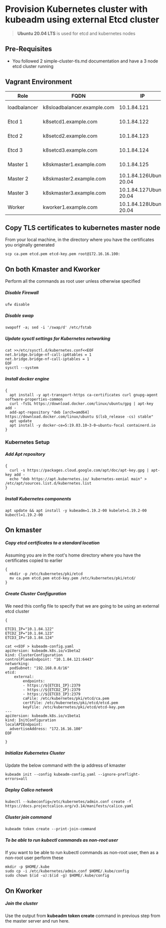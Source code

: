 
# Provision Kubernetes cluster with kubeadm using external Etcd cluster
> __Ubuntu 20.04 LTS__ is used for etcd and kubernetes nodes

## Pre-Requisites
* You followed 2 simple-cluster-tls.md documentation and have a 3 node etcd cluster running

## Vagrant Environment
|Role|FQDN|IP|OS|RAM|CPU|
|----|----|----|----|----|----|
|loadbalancer|k8sloadbalancer.example.com|10.1.84.121|Ubuntu 20.04|1G|1|
|Etcd 1|k8setcd1.example.com|10.1.84.122|Ubuntu 20.04|1G|1|
|Etcd 2|k8setcd2.example.com|10.1.84.123|Ubuntu 20.04|1G|1|
|Etcd 3|k8setcd3.example.com|10.1.84.124|Ubuntu 20.04|1G|1|
|Master 1|k8skmaster1.example.com|10.1.84.125|Ubuntu 20.04|2G|2|
|Master 2|k8skmaster2.example.com|10.1.84.126Ubuntu 20.04|2G|2|
|Master 3|k8skmaster3.example.com|10.1.84.127Ubuntu 20.04|2G|2|
|Worker|kworker1.example.com|10.1.84.128Ubuntu 20.04|1G|1|


## Copy TLS certificates to kubernetes master node
From your local machine, in the directory where you have the certificates you originally generated
```
scp ca.pem etcd.pem etcd-key.pem root@172.16.16.100:
```

## On both Kmaster and Kworker
Perform all the commands as root user unless otherwise specified
##### Disable Firewall
```
ufw disable
```
##### Disable swap
```
swapoff -a; sed -i '/swap/d' /etc/fstab
```
##### Update sysctl settings for Kubernetes networking
```
cat >>/etc/sysctl.d/kubernetes.conf<<EOF
net.bridge.bridge-nf-call-ip6tables = 1
net.bridge.bridge-nf-call-iptables = 1
EOF
sysctl --system
```
##### Install docker engine
```
{
  apt install -y apt-transport-https ca-certificates curl gnupg-agent software-properties-common
  curl -fsSL https://download.docker.com/linux/ubuntu/gpg | apt-key add -
  add-apt-repository "deb [arch=amd64] https://download.docker.com/linux/ubuntu $(lsb_release -cs) stable"
  apt update
  apt install -y docker-ce=5:19.03.10~3-0~ubuntu-focal containerd.io
}
```
### Kubernetes Setup
##### Add Apt repository
```
{
  curl -s https://packages.cloud.google.com/apt/doc/apt-key.gpg | apt-key add -
  echo "deb https://apt.kubernetes.io/ kubernetes-xenial main" > /etc/apt/sources.list.d/kubernetes.list
}
```
##### Install Kubernetes components
```
apt update && apt install -y kubeadm=1.19.2-00 kubelet=1.19.2-00 kubectl=1.19.2-00
```

## On kmaster
##### Copy etcd certificates to a standard location
Assuming you are in the root's home directory where you have the certificates copied to earlier
```
{
  mkdir -p /etc/kubernetes/pki/etcd
  mv ca.pem etcd.pem etcd-key.pem /etc/kubernetes/pki/etcd/
}
```
##### Create Cluster Configuration
We need this config file to specify that we are going to be using an external etcd cluster
```
{

ETCD1_IP="10.1.84.122"
ETCD2_IP="10.1.84.123"
ETCD3_IP="10.1.84.124"

cat <<EOF > kubeadm-config.yaml
apiVersion: kubeadm.k8s.io/v1beta2
kind: ClusterConfiguration
controlPlaneEndpoint: "10.1.84.121:6443"
networking:
  podSubnet: "192.168.0.0/16"
etcd:
    external:
        endpoints:
        - https://${ETCD1_IP}:2379
        - https://${ETCD2_IP}:2379
        - https://${ETCD3_IP}:2379
        caFile: /etc/kubernetes/pki/etcd/ca.pem
        certFile: /etc/kubernetes/pki/etcd/etcd.pem
        keyFile: /etc/kubernetes/pki/etcd/etcd-key.pem
---
apiVersion: kubeadm.k8s.io/v1beta1
kind: InitConfiguration
localAPIEndpoint:
  advertiseAddress: "172.16.16.100"
EOF

}
```
##### Initialize Kubernetes Cluster
Update the below command with the ip address of kmaster
```
kubeadm init --config kubeadm-config.yaml --ignore-preflight-errors=all
```
##### Deploy Calico network
```
kubectl --kubeconfig=/etc/kubernetes/admin.conf create -f https://docs.projectcalico.org/v3.14/manifests/calico.yaml
```

##### Cluster join command
```
kubeadm token create --print-join-command
```

##### To be able to run kubectl commands as non-root user
If you want to be able to run kubectl commands as non-root user, then as a non-root user perform these
```
mkdir -p $HOME/.kube
sudo cp -i /etc/kubernetes/admin.conf $HOME/.kube/config
sudo chown $(id -u):$(id -g) $HOME/.kube/config
```

## On Kworker
##### Join the cluster
Use the output from __kubeadm token create__ command in previous step from the master server and run here.
